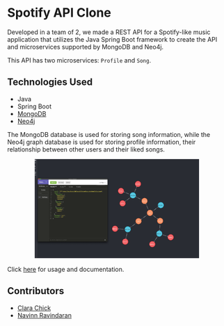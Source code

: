 # Spotify API Clone

Developed in a team of 2, we made a REST API for a Spotify-like music application that utilizes the Java Spring Boot framework to create the API and microservices supported by MongoDB and Neo4j. 

This API has two microservices: `Profile` and `Song`.

## Technologies Used

- Java
- Spring Boot
- [MongoDB](https://www.mongodb.com/)
- [Neo4j](https://neo4j.com/)

The MongoDB database is used for storing song information, while the Neo4j graph database is used for storing profile information, their relationship between other users and their liked songs. 

<p align="center">
     <img width="75%" src="./docs/neo4j.png"/>
</p>
   

Click [here](https://navn.me/spotify-api-clone) for usage and documentation.

## Contributors
- [Clara Chick](https://clarachick.me/)
- [Navinn Ravindaran](https://navn.me/)

